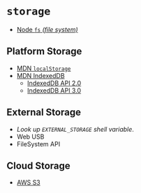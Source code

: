 # `storage`

  - [Node `fs` _(file system)_](https://nodejs.org/api/fs.html#fs_class_fs_dir)


## Platform Storage

  - [MDN `localStorage`](https://developer.mozilla.org/en-US/docs/Web/API/Window/localStorage)
  - [MDN IndexedDB](https://developer.mozilla.org/en-US/docs/Web/API/IndexedDB_API)
    - [IndexedDB API 2.0](https://www.w3.org/TR/IndexedDB/)
    - [IndexedDB API 3.0](https://w3c.github.io/IndexedDB/)

## External Storage
  - _Look up `EXTERNAL_STORAGE` shell variable_.
  - Web USB
  - FileSystem API


## Cloud Storage

  - [AWS S3]()
